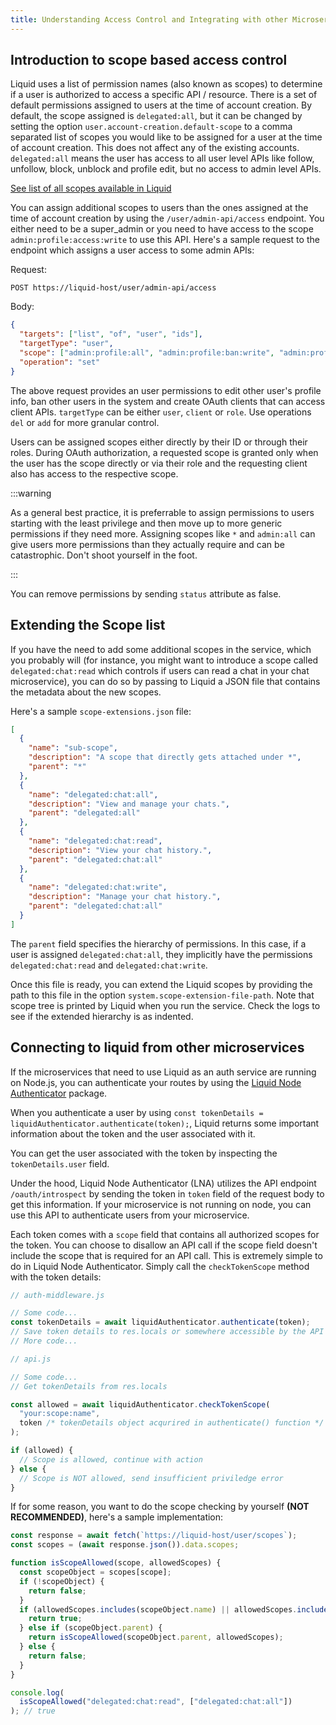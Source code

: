 ```yaml
---
title: Understanding Access Control and Integrating with other Microservices
---
```


## Introduction to scope based access control

Liquid uses a list of permission names (also known as scopes) to determine if a user is authorized to access a specific API / resource. There is a set of default permissions assigned to users at the time of account creation. By default, the scope assigned is `delegated:all`, but it can be changed by setting the option `user.account-creation.default-scope` to a comma separated list of scopes you would like to be assigned for a user at the time of account creation. This does not affect any of the existing accounts. `delegated:all` means the user has access to all user level APIs like follow, unfollow, block, unblock and profile edit, but no access to admin level APIs.

[See list of all scopes available in Liquid](https://github.com/shrihari-prakash/liquid/blob/main/src/service/scope-manager/scopes.json)

You can assign additional scopes to users than the ones assigned at the time of account creation by using the `/user/admin-api/access` endpoint. You either need to be a super_admin or you need to have access to the scope `admin:profile:access:write` to use this API. Here's a sample request to the endpoint which assigns a user access to some admin APIs:

Request:

```
POST https://liquid-host/user/admin-api/access
```

Body:

```json
{
  "targets": ["list", "of", "user", "ids"],
  "targetType": "user",
  "scope": ["admin:profile:all", "admin:profile:ban:write", "admin:profile:credits:write"],
  "operation": "set"
}
```

The above request provides an user permissions to edit other user's profile info, ban other users in the system and create OAuth clients that can access client APIs. `targetType` can be either `user`, `client` or `role`. Use operations `del` or `add` for more granular control.

Users can be assigned scopes either directly by their ID or through their roles. During OAuth authorization, a requested scope is granted only when the user has the scope directly or via their role and the requesting client also has access to the respective scope.

:::warning

As a general best practice, it is preferrable to assign permissions to users starting with the least privilege and then move up to more generic permissions if they need more. Assigning scopes like `*` and `admin:all` can give users more permissions than they actually require and can be catastrophic. Don't shoot yourself in the foot.

:::

You can remove permissions by sending `status` attribute as false.

## Extending the Scope list

If you have the need to add some additional scopes in the service, which you probably will (for instance, you might want to introduce a scope called `delegated:chat:read` which controls if users can read a chat in your chat microservice), you can do so by passing to Liquid a JSON file that contains the metadata about the new scopes.

Here's a sample `scope-extensions.json` file:

```json
[
  {
    "name": "sub-scope",
    "description": "A scope that directly gets attached under *",
    "parent": "*"
  },
  {
    "name": "delegated:chat:all",
    "description": "View and manage your chats.",
    "parent": "delegated:all"
  },
  {
    "name": "delegated:chat:read",
    "description": "View your chat history.",
    "parent": "delegated:chat:all"
  },
  {
    "name": "delegated:chat:write",
    "description": "Manage your chat history.",
    "parent": "delegated:chat:all"
  }
]
```

The `parent` field specifies the hierarchy of permissions. In this case, if a user is assigned `delegated:chat:all`, they implicitly have the permissions `delegated:chat:read` and `delegated:chat:write`.

Once this file is ready, you can extend the Liquid scopes by providing the path to this file in the option `system.scope-extension-file-path`. Note that scope tree is printed by Liquid when you run the service. Check the logs to see if the extended hierarchy is as indented.

## Connecting to liquid from other microservices

If the microservices that need to use Liquid as an auth service are running on Node.js, you can authenticate your routes by using the [Liquid Node Authenticator](https://www.npmjs.com/package/liquid-node-authenticator) package.

When you authenticate a user by using `const tokenDetails = liquidAuthenticator.authenticate(token);`, Liquid returns some important information about the token and the user associated with it.

You can get the user associated with the token by inspecting the `tokenDetails.user` field.

Under the hood, Liquid Node Authenticator (LNA) utilizes the API endpoint `/oauth/introspect` by sending the token in `token` field of the request body to get this information. If your microservice is not running on node, you can use this API to authenticate users from your microservice.

Each token comes with a `scope` field that contains all authorized scopes for the token. You can choose to disallow an API call if the scope field doesn't include the scope that is required for an API call. This is extremely simple to do in Liquid Node Authenticator. Simply call the `checkTokenScope` method with the token details:

```js
// auth-middleware.js

// Some code...
const tokenDetails = await liquidAuthenticator.authenticate(token);
// Save token details to res.locals or somewhere accessible by the API code
// More code...

// api.js

// Some code...
// Get tokenDetails from res.locals

const allowed = await liquidAuthenticator.checkTokenScope(
  "your:scope:name",
  token /* tokenDetails object acqurired in authenticate() function */
);

if (allowed) {
  // Scope is allowed, continue with action
} else {
  // Scope is NOT allowed, send insufficient priviledge error
}

```

If for some reason, you want to do the scope checking by yourself **(NOT RECOMMENDED)**, here's a sample implementation:

```js
const response = await fetch(`https://liquid-host/user/scopes`);
const scopes = (await response.json()).data.scopes;

function isScopeAllowed(scope, allowedScopes) {
  const scopeObject = scopes[scope];
  if (!scopeObject) {
    return false;
  }
  if (allowedScopes.includes(scopeObject.name) || allowedScopes.includes(scopeObject.parent)) {
    return true;
  } else if (scopeObject.parent) {
    return isScopeAllowed(scopeObject.parent, allowedScopes);
  } else {
    return false;
  }
}

console.log(
  isScopeAllowed("delegated:chat:read", ["delegated:chat:all"])
); // true
```